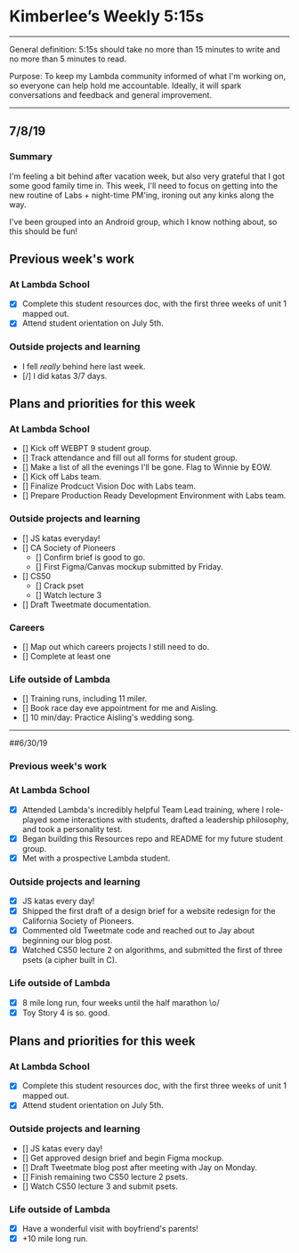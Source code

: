 # Kimberlee’s Weekly 5:15s

----------------------------------------------------------

General definition: 5:15s should take no more than 15 minutes to write and no more than 5 minutes to read.

Purpose: To keep my Lambda community informed of what I'm working on, so everyone can help hold me accountable. Ideally, it will spark conversations and feedback and general improvement. 

----------------------------------------------------------
## 7/8/19
### Summary 
I'm feeling a bit behind after vacation week, but also very grateful that I got some good family time in. This week, I'll need to focus on getting into the new routine of Labs + night-time PM'ing, ironing out any kinks along the way. 

I've been grouped into an Android group, which I know nothing about, so this should be fun! 

## Previous week's work 
### At Lambda School 
- [x] Complete this student resources doc, with the first three weeks of unit 1 mapped out. 
- [x] Attend student orientation on July 5th. 

### Outside projects and learning
- I fell _really_ behind here last week. 
- [/] I did katas 3/7 days.  

## Plans and priorities for this week 
### At Lambda School 
- [] Kick off WEBPT 9 student group. 
- [] Track attendance and fill out all forms for student group. 
- [] Make a list of all the evenings I'll be gone. Flag to Winnie by EOW. 
- [] Kick off Labs team. 
- [] Finalize Prodcuct Vision Doc with Labs team. 
- [] Prepare Production Ready Development Environment with Labs team. 

### Outside projects and learning 
- [] JS katas everyday! 
- [] CA Society of Pioneers
    - [] Confirm brief is good to go. 
    - [] First Figma/Canvas mockup submitted by Friday.
- [] CS50 
    - [] Crack pset
    - [] Watch lecture 3
- [] Draft Tweetmate documentation. 

### Careers 
- [] Map out which careers projects I still need to do. 
- [] Complete at least one 

### Life outside of Lambda 
- [] Training runs, including 11 miler. 
- [] Book race day eve appointment for me and Aisling. 
- [] 10 min/day: Practice Aisling's wedding song. 

----------------------------------------------------------

##6/30/19
### Previous week's work 
### At Lambda School 
- [x] Attended Lambda's incredibly helpful Team Lead training, where I role-played some interactions with students, drafted a leadership philosophy, and took a personality test. 
- [x] Began building this Resources repo and README for my future student group. 
- [x] Met with a prospective Lambda student. 

### Outside projects and learning 
- [x] JS katas every day! 
- [x] Shipped the first draft of a design brief for a website redesign for the California Society of Pioneers. 
- [x] Commented old Tweetmate code and reached out to Jay about beginning our blog post. 
- [x] Watched CS50 lecture 2 on algorithms, and submitted the first of three psets (a cipher built in C).

### Life outside of Lambda 
- [x] 8 mile long run, four weeks until the half marathon \o/ 
- [x] Toy Story 4 is so. good. 

## Plans and priorities for this week 
### At Lambda School 
- [x] Complete this student resources doc, with the first three weeks of unit 1 mapped out. 
- [x] Attend student orientation on July 5th. 

### Outside projects and learning 
- [] JS katas every day! 
- [] Get approved design brief and begin Figma mockup. 
- [] Draft Tweetmate blog post after meeting with Jay on Monday. 
- [] Finish remaining two CS50 lecture 2 psets. 
- [] Watch CS50 lecture 3 and submit psets. 

### Life outside of Lambda 
- [x] Have a wonderful visit with boyfriend's parents! 
- [x] +10 mile long run. 
